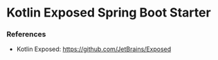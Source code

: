 Kotlin Exposed Spring Boot Starter
==================================


### References

* Kotlin Exposed: https://github.com/JetBrains/Exposed